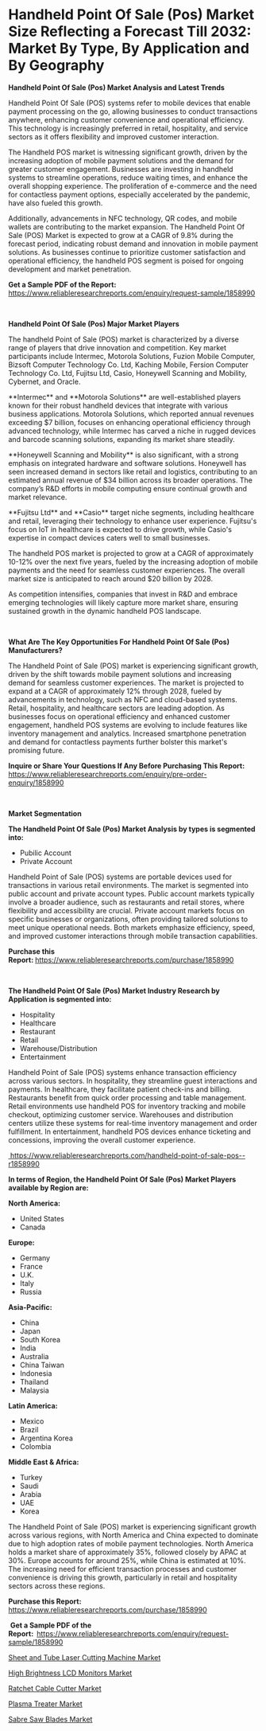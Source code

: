 <p><h1>Handheld Point Of Sale (Pos) Market Size Reflecting a Forecast Till 2032: Market By Type, By Application and By Geography</h1></p><p><strong>Handheld Point Of Sale (Pos) Market Analysis and Latest Trends</strong></p>
<p><p>Handheld Point Of Sale (POS) systems refer to mobile devices that enable payment processing on the go, allowing businesses to conduct transactions anywhere, enhancing customer convenience and operational efficiency. This technology is increasingly preferred in retail, hospitality, and service sectors as it offers flexibility and improved customer interaction.</p><p>The Handheld POS market is witnessing significant growth, driven by the increasing adoption of mobile payment solutions and the demand for greater customer engagement. Businesses are investing in handheld systems to streamline operations, reduce waiting times, and enhance the overall shopping experience. The proliferation of e-commerce and the need for contactless payment options, especially accelerated by the pandemic, have also fueled this growth.</p><p>Additionally, advancements in NFC technology, QR codes, and mobile wallets are contributing to the market expansion. The Handheld Point Of Sale (POS) Market is expected to grow at a CAGR of 9.8% during the forecast period, indicating robust demand and innovation in mobile payment solutions. As businesses continue to prioritize customer satisfaction and operational efficiency, the handheld POS segment is poised for ongoing development and market penetration.</p></p>
<p><strong>Get a Sample PDF of the Report:&nbsp;</strong> <a href="https://www.reliableresearchreports.com/enquiry/request-sample/1858990?utm_campaign=24&utm_medium=2&utm_source=Github&utm_content=ia&utm_term=28022025&utm_id=handheld-point-of-sale-pos">https://www.reliableresearchreports.com/enquiry/request-sample/1858990</a></p>
<p>&nbsp;</p>
<p><strong>Handheld Point Of Sale (Pos) Major Market Players</strong></p>
<p><p>The handheld Point of Sale (POS) market is characterized by a diverse range of players that drive innovation and competition. Key market participants include Intermec, Motorola Solutions, Fuzion Mobile Computer, Bizsoft Computer Technology Co. Ltd, Kaching Mobile, Fersion Computer Technology Co. Ltd, Fujitsu Ltd, Casio, Honeywell Scanning and Mobility, Cybernet, and Oracle.</p><p>**Intermec** and **Motorola Solutions** are well-established players known for their robust handheld devices that integrate with various business applications. Motorola Solutions, which reported annual revenues exceeding $7 billion, focuses on enhancing operational efficiency through advanced technology, while Intermec has carved a niche in rugged devices and barcode scanning solutions, expanding its market share steadily.</p><p>**Honeywell Scanning and Mobility** is also significant, with a strong emphasis on integrated hardware and software solutions. Honeywell has seen increased demand in sectors like retail and logistics, contributing to an estimated annual revenue of $34 billion across its broader operations. The company’s R&D efforts in mobile computing ensure continual growth and market relevance.</p><p>**Fujitsu Ltd** and **Casio** target niche segments, including healthcare and retail, leveraging their technology to enhance user experience. Fujitsu's focus on IoT in healthcare is expected to drive growth, while Casio's expertise in compact devices caters well to small businesses.</p><p>The handheld POS market is projected to grow at a CAGR of approximately 10-12% over the next five years, fueled by the increasing adoption of mobile payments and the need for seamless customer experiences. The overall market size is anticipated to reach around $20 billion by 2028.</p><p>As competition intensifies, companies that invest in R&D and embrace emerging technologies will likely capture more market share, ensuring sustained growth in the dynamic handheld POS landscape.</p></p>
<p>&nbsp;</p>
<p><strong>What Are The Key Opportunities For Handheld Point Of Sale (Pos) Manufacturers?</strong></p>
<p><p>The Handheld Point of Sale (POS) market is experiencing significant growth, driven by the shift towards mobile payment solutions and increasing demand for seamless customer experiences. The market is projected to expand at a CAGR of approximately 12% through 2028, fueled by advancements in technology, such as NFC and cloud-based systems. Retail, hospitality, and healthcare sectors are leading adoption. As businesses focus on operational efficiency and enhanced customer engagement, handheld POS systems are evolving to include features like inventory management and analytics. Increased smartphone penetration and demand for contactless payments further bolster this market's promising future.</p></p>
<p><strong>Inquire or Share Your Questions If Any Before Purchasing This Report:</strong> <a href="https://www.reliableresearchreports.com/enquiry/pre-order-enquiry/1858990?utm_campaign=24&utm_medium=2&utm_source=Github&utm_content=ia&utm_term=28022025&utm_id=handheld-point-of-sale-pos">https://www.reliableresearchreports.com/enquiry/pre-order-enquiry/1858990</a></p>
<p>&nbsp;</p>
<p><strong>Market Segmentation</strong></p>
<p><strong>The Handheld Point Of Sale (Pos) Market Analysis by types is segmented into:</strong></p>
<p><ul><li>Pubilic Account</li><li>Private Account</li></ul></p>
<p><p>Handheld Point of Sale (POS) systems are portable devices used for transactions in various retail environments. The market is segmented into public account and private account types. Public account markets typically involve a broader audience, such as restaurants and retail stores, where flexibility and accessibility are crucial. Private account markets focus on specific businesses or organizations, often providing tailored solutions to meet unique operational needs. Both markets emphasize efficiency, speed, and improved customer interactions through mobile transaction capabilities.</p></p>
<p><strong>Purchase this Report:&nbsp;</strong><a href="https://www.reliableresearchreports.com/purchase/1858990?utm_campaign=24&utm_medium=2&utm_source=Github&utm_content=ia&utm_term=28022025&utm_id=handheld-point-of-sale-pos">https://www.reliableresearchreports.com/purchase/1858990</a></p>
<p>&nbsp;</p>
<p><strong>The Handheld Point Of Sale (Pos) Market Industry Research by Application is segmented into:</strong></p>
<p><ul><li>Hospitality</li><li>Healthcare</li><li>Restaurant</li><li>Retail</li><li>Warehouse/Distribution</li><li>Entertainment</li></ul></p>
<p><p>Handheld Point of Sale (POS) systems enhance transaction efficiency across various sectors. In hospitality, they streamline guest interactions and payments. In healthcare, they facilitate patient check-ins and billing. Restaurants benefit from quick order processing and table management. Retail environments use handheld POS for inventory tracking and mobile checkout, optimizing customer service. Warehouses and distribution centers utilize these systems for real-time inventory management and order fulfillment. In entertainment, handheld POS devices enhance ticketing and concessions, improving the overall customer experience.</p></p>
<p><a href="https://www.reliableresearchreports.com/handheld-point-of-sale-pos--r1858990?utm_campaign=24&utm_medium=2&utm_source=Github&utm_content=ia&utm_term=28022025&utm_id=handheld-point-of-sale-pos">&nbsp;https://www.reliableresearchreports.com/handheld-point-of-sale-pos--r1858990</a></p>
<p><strong>In terms of Region, the Handheld Point Of Sale (Pos) Market Players available by Region are:</strong></p>
<p>
    <p> <strong> North America: </strong>
        <ul>
            <li>United States</li>
            <li>Canada</li>
        </ul>
        </p> 
    <p> <strong> Europe: </strong>
        <ul>
            <li>Germany</li>
            <li>France</li>
            <li>U.K.</li>
            <li>Italy</li>
            <li>Russia</li>
        </ul>
        </p> 
    <p> <strong> Asia-Pacific: </strong>
        <ul>
            <li>China</li>
            <li>Japan</li>
            <li>South Korea</li>
            <li>India</li>
            <li>Australia</li>
            <li>China Taiwan</li>
            <li>Indonesia</li>
            <li>Thailand</li>
            <li>Malaysia</li>
        </ul>
        </p> 
    <p> <strong> Latin America: </strong>
        <ul>
            <li>Mexico</li>
            <li>Brazil</li>
            <li>Argentina Korea</li>
            <li>Colombia</li>
        </ul>
        </p> 
    <p> <strong> Middle East & Africa: </strong>
        <ul>
            <li>Turkey</li>
            <li>Saudi</li>
            <li>Arabia</li>
            <li>UAE</li>
            <li>Korea</li>
        </ul>
    </p>
    </p>
<p><p>The Handheld Point of Sale (POS) market is experiencing significant growth across various regions, with North America and China expected to dominate due to high adoption rates of mobile payment technologies. North America holds a market share of approximately 35%, followed closely by APAC at 30%. Europe accounts for around 25%, while China is estimated at 10%. The increasing need for efficient transaction processes and customer convenience is driving this growth, particularly in retail and hospitality sectors across these regions.</p></p>
<p><strong>Purchase this Report: </strong><a href="https://www.reliableresearchreports.com/purchase/1858990?utm_campaign=24&utm_medium=2&utm_source=Github&utm_content=ia&utm_term=28022025&utm_id=handheld-point-of-sale-pos">https://www.reliableresearchreports.com/purchase/1858990</a></p>
<p>&nbsp;<strong>Get a Sample PDF of the Report:&nbsp;&nbsp;</strong><a href="https://www.reliableresearchreports.com/enquiry/request-sample/1858990?utm_campaign=24&utm_medium=2&utm_source=Github&utm_content=ia&utm_term=28022025&utm_id=handheld-point-of-sale-pos">https://www.reliableresearchreports.com/enquiry/request-sample/1858990</a></p>
<p><strong></strong></p>
<p><p><a href="https://github.com/supashcriana/Market-Research-Report-List-1/blob/main/sheet-and-tube-laser-cutting-machine-market.md?utm_campaign=24&utm_medium=2&utm_source=Github&utm_content=ia&utm_term=28022025&utm_id=handheld-point-of-sale-pos">Sheet and Tube Laser Cutting Machine Market</a></p><p><a href="https://github.com/joubehobock75/Market-Research-Report-List-1/blob/main/high-brightness-lcd-monitors-market.md?utm_campaign=24&utm_medium=2&utm_source=Github&utm_content=ia&utm_term=28022025&utm_id=handheld-point-of-sale-pos">High Brightness LCD Monitors Market</a></p><p><a href="https://github.com/gasiorgary79/Market-Research-Report-List-1/blob/main/ratchet-cable-cutter-market.md?utm_campaign=24&utm_medium=2&utm_source=Github&utm_content=ia&utm_term=28022025&utm_id=handheld-point-of-sale-pos">Ratchet Cable Cutter Market</a></p><p><a href="https://github.com/bufkamaiahi7/Market-Research-Report-List-1/blob/main/plasma-treater-market.md?utm_campaign=24&utm_medium=2&utm_source=Github&utm_content=ia&utm_term=28022025&utm_id=handheld-point-of-sale-pos">Plasma Treater Market</a></p><p><a href="https://github.com/vigatoimrene04/Market-Research-Report-List-1/blob/main/sabre-saw-blades-market.md?utm_campaign=24&utm_medium=2&utm_source=Github&utm_content=ia&utm_term=28022025&utm_id=handheld-point-of-sale-pos">Sabre Saw Blades Market</a></p></p>